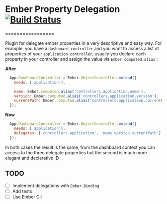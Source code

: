 # Ember Property Delegation [![Build Status](https://travis-ci.org/zzarcon/ember-delegations.svg?branch=master)](https://travis-ci.org/zzarcon/ember-delegations)
=================

Plugin for delegate ember properties in a very descriptive and easy way. For example, you have a `dashboard controller` and you want to access a list of properties of your `application controller`, usually you declare each property in your controller and assign the value via `Ember.computed.alias` :

**After**
```javascript
  App.DashboardController = Ember.ObjectController.extend({
    needs: ['application'],

    name: Ember.computed.alias('controllers.application.name'),
    version: Ember.computed.alias('controllers.application.version'),
    currentPath: Ember.computed.alias('controllers.application.currentPath')
  });
```

**Now**
```javascript
  App.DashboardController = Ember.ObjectController.extend({
    needs: ['application'],
    delegates: ['controllers.application', 'name version currentPath']
  });
```

In both cases the result is the same; from the dashboard context you can access to the three delegate properties but the second is much more elegant and declarative :D

## TODO

- [ ] Implement delegations with `Ember.Binding`
- [ ] Add tests
- [ ] Use Ember Cli